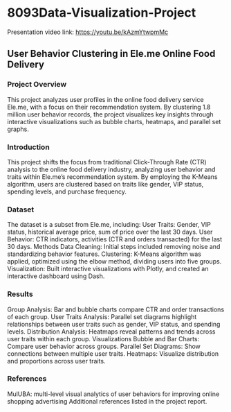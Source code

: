 # 8093Data-Visualization-Project

Presentation video link: https://youtu.be/kAzmYtwpmMc

## User Behavior Clustering in Ele.me Online Food Delivery
### Project Overview
This project analyzes user profiles in the online food delivery service Ele.me, with a focus on their recommendation system. By clustering 1.8 million user behavior records, the project visualizes key insights through interactive visualizations such as bubble charts, heatmaps, and parallel set graphs.
### Introduction
This project shifts the focus from traditional Click-Through Rate (CTR) analysis to the online food delivery industry, analyzing user behavior and traits within Ele.me’s recommendation system. By employing the K-Means algorithm, users are clustered based on traits like gender, VIP status, spending levels, and purchase frequency.
### Dataset
The dataset is a subset from Ele.me, including:
User Traits: Gender, VIP status, historical average price, sum of price over the last 30 days.
User Behavior: CTR indicators, activities (CTR and orders transacted) for the last 30 days.
Methods
Data Cleaning: Initial steps included removing noise and standardizing behavior features.
Clustering: K-Means algorithm was applied, optimized using the elbow method, dividing users into five groups.
Visualization: Built interactive visualizations with Plotly, and created an interactive dashboard using Dash.
### Results
Group Analysis: Bar and bubble charts compare CTR and order transactions of each group.
User Traits Analysis: Parallel set diagrams highlight relationships between user traits such as gender, VIP status, and spending levels.
Distribution Analysis: Heatmaps reveal patterns and trends across user traits within each group.
Visualizations
Bubble and Bar Charts: Compare user behavior across groups.
Parallel Set Diagrams: Show connections between multiple user traits.
Heatmaps: Visualize distribution and proportions across user traits.
### References
MulUBA: multi-level visual analytics of user behaviors for improving online shopping advertising
Additional references listed in the project report.
